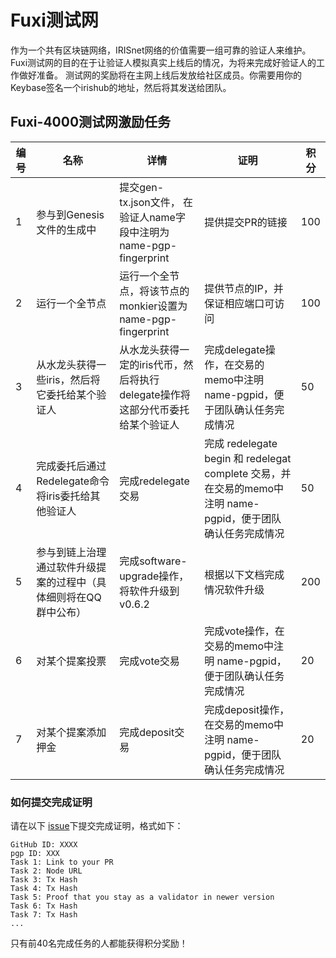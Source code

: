 # Fuxi测试网

作为一个共有区块链网络，IRISnet网络的价值需要一组可靠的验证人来维护。Fuxi测试网的目的在于让验证人模拟真实上线后的情况，为将来完成好验证人的工作做好准备。
测试网的奖励将在主网上线后发放给社区成员。你需要用你的Keybase签名一个irishub的地址，然后将其发送给团队。

## Fuxi-4000测试网激励任务


| **编号** | **名称**                                           | **详情**                                                     | **证明**                                                     | **积分** |
| -------- | -------------------------------------------------- | ------------------------------------------------------------ | ------------------------------------------------------------ | -------- |
| 1        | 参与到Genesis文件的生成中                          | 提交gen-tx.json文件， 在验证人name字段中注明为name-pgp-fingerprint | 提供提交PR的链接                                             | 100      |
| 2        | 运行一个全节点                                     | 运行一个全节点，将该节点的monkier设置为name-pgp-fingerprint  | 提供节点的IP，并保证相应端口可访问                           | 100      |
| 3        | 从水龙头获得一些iris，然后将它委托给某个验证人     | 从水龙头获得一定的iris代币，然后将执行delegate操作将这部分代币委托给某个验证人 | 完成delegate操作，在交易的memo中注明 name-pgpid，便于团队确认任务完成情况 | 50       |
| 4        | 完成委托后通过Redelegate命令将iris委托给其他验证人 | 完成redelegate 交易                                          | 完成 redelegate begin 和 redelegat complete 交易，并在交易的memo中注明 name-pgpid，便于团队确认任务完成情况 | 50       |
| 5        | 参与到链上治理通过软件升级提案的过程中（具体细则将在QQ群中公布）             | 完成software-upgrade操作，将软件升级到v0.6.2                 | 根据以下文档完成情况软件升级                                 | 200      |
| 6        | 对某个提案投票                                     | 完成vote交易                                                 | 完成vote操作，在交易的memo中注明 name-pgpid，便于团队确认任务完成情况 | 20       |
| 7        | 对某个提案添加押金                                 | 完成deposit交易                                              | 完成deposit操作，在交易的memo中注明 name-pgpid，便于团队确认任务完成情况 | 20       |


### 如何提交完成证明

请在以下 [issue](https://github.com/irisnet/testnets/issues/129)下提交完成证明，格式如下：

```
GitHub ID: XXXX
pgp ID: XXX
Task 1: Link to your PR
Task 2: Node URL
Task 3: Tx Hash
Task 4: Tx Hash
Task 5: Proof that you stay as a validator in newer version
Task 6: Tx Hash
Task 7: Tx Hash
...

```
只有前40名完成任务的人都能获得积分奖励！
